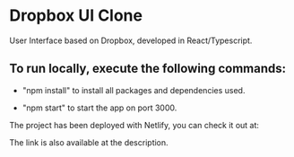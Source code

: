 # Dropbox UI Clone

User Interface based on Dropbox, developed in React/Typescript.

## To run locally, execute the following commands:

* "npm install" to install all packages and dependencies used.

* "npm start" to start the app on port 3000.

The project has been deployed with Netlify, you can check it out at: 

The link is also available at the description.
